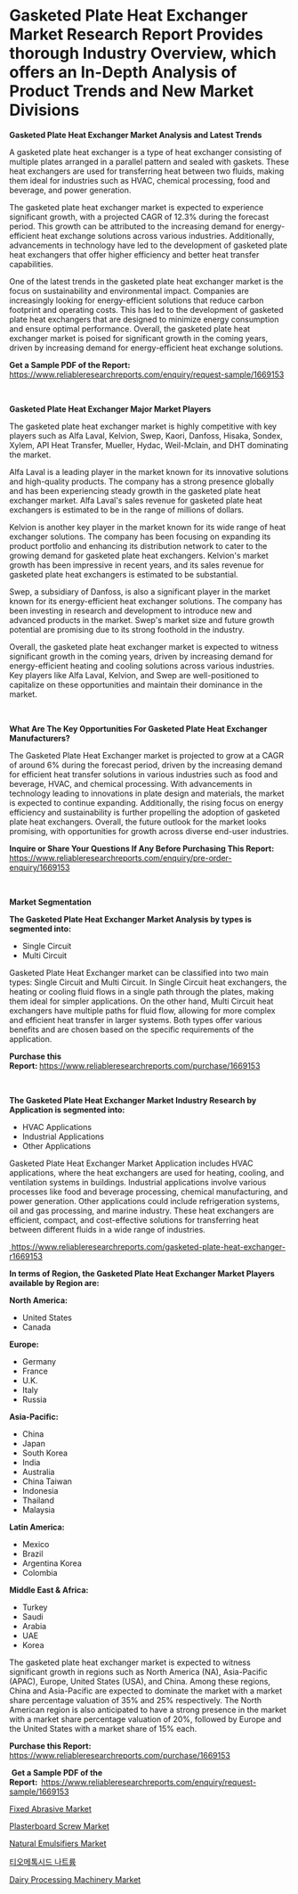 <p><h1>Gasketed Plate Heat Exchanger Market Research Report Provides thorough Industry Overview, which offers an In-Depth Analysis of Product Trends and New Market Divisions</h1></p><p><strong>Gasketed Plate Heat Exchanger Market Analysis and Latest Trends</strong></p>
<p><p>A gasketed plate heat exchanger is a type of heat exchanger consisting of multiple plates arranged in a parallel pattern and sealed with gaskets. These heat exchangers are used for transferring heat between two fluids, making them ideal for industries such as HVAC, chemical processing, food and beverage, and power generation.</p><p>The gasketed plate heat exchanger market is expected to experience significant growth, with a projected CAGR of 12.3% during the forecast period. This growth can be attributed to the increasing demand for energy-efficient heat exchange solutions across various industries. Additionally, advancements in technology have led to the development of gasketed plate heat exchangers that offer higher efficiency and better heat transfer capabilities.</p><p>One of the latest trends in the gasketed plate heat exchanger market is the focus on sustainability and environmental impact. Companies are increasingly looking for energy-efficient solutions that reduce carbon footprint and operating costs. This has led to the development of gasketed plate heat exchangers that are designed to minimize energy consumption and ensure optimal performance. Overall, the gasketed plate heat exchanger market is poised for significant growth in the coming years, driven by increasing demand for energy-efficient heat exchange solutions.</p></p>
<p><strong>Get a Sample PDF of the Report:&nbsp;</strong> <a href="https://www.reliableresearchreports.com/enquiry/request-sample/1669153">https://www.reliableresearchreports.com/enquiry/request-sample/1669153</a></p>
<p>&nbsp;</p>
<p><strong>Gasketed Plate Heat Exchanger Major Market Players</strong></p>
<p><p>The gasketed plate heat exchanger market is highly competitive with key players such as Alfa Laval, Kelvion, Swep, Kaori, Danfoss, Hisaka, Sondex, Xylem, API Heat Transfer, Mueller, Hydac, Weil-Mclain, and DHT dominating the market. </p><p>Alfa Laval is a leading player in the market known for its innovative solutions and high-quality products. The company has a strong presence globally and has been experiencing steady growth in the gasketed plate heat exchanger market. Alfa Laval's sales revenue for gasketed plate heat exchangers is estimated to be in the range of millions of dollars.</p><p>Kelvion is another key player in the market known for its wide range of heat exchanger solutions. The company has been focusing on expanding its product portfolio and enhancing its distribution network to cater to the growing demand for gasketed plate heat exchangers. Kelvion's market growth has been impressive in recent years, and its sales revenue for gasketed plate heat exchangers is estimated to be substantial.</p><p>Swep, a subsidiary of Danfoss, is also a significant player in the market known for its energy-efficient heat exchanger solutions. The company has been investing in research and development to introduce new and advanced products in the market. Swep's market size and future growth potential are promising due to its strong foothold in the industry.</p><p>Overall, the gasketed plate heat exchanger market is expected to witness significant growth in the coming years, driven by increasing demand for energy-efficient heating and cooling solutions across various industries. Key players like Alfa Laval, Kelvion, and Swep are well-positioned to capitalize on these opportunities and maintain their dominance in the market.</p></p>
<p>&nbsp;</p>
<p><strong>What Are The Key Opportunities For Gasketed Plate Heat Exchanger Manufacturers?</strong></p>
<p><p>The Gasketed Plate Heat Exchanger market is projected to grow at a CAGR of around 6% during the forecast period, driven by the increasing demand for efficient heat transfer solutions in various industries such as food and beverage, HVAC, and chemical processing. With advancements in technology leading to innovations in plate design and materials, the market is expected to continue expanding. Additionally, the rising focus on energy efficiency and sustainability is further propelling the adoption of gasketed plate heat exchangers. Overall, the future outlook for the market looks promising, with opportunities for growth across diverse end-user industries.</p></p>
<p><strong>Inquire or Share Your Questions If Any Before Purchasing This Report:</strong> <a href="https://www.reliableresearchreports.com/enquiry/pre-order-enquiry/1669153">https://www.reliableresearchreports.com/enquiry/pre-order-enquiry/1669153</a></p>
<p>&nbsp;</p>
<p><strong>Market Segmentation</strong></p>
<p><strong>The Gasketed Plate Heat Exchanger Market Analysis by types is segmented into:</strong></p>
<p><ul><li>Single Circuit</li><li>Multi Circuit</li></ul></p>
<p><p>Gasketed Plate Heat Exchanger market can be classified into two main types: Single Circuit and Multi Circuit. In Single Circuit heat exchangers, the heating or cooling fluid flows in a single path through the plates, making them ideal for simpler applications. On the other hand, Multi Circuit heat exchangers have multiple paths for fluid flow, allowing for more complex and efficient heat transfer in larger systems. Both types offer various benefits and are chosen based on the specific requirements of the application.</p></p>
<p><strong>Purchase this Report:&nbsp;</strong><a href="https://www.reliableresearchreports.com/purchase/1669153">https://www.reliableresearchreports.com/purchase/1669153</a></p>
<p>&nbsp;</p>
<p><strong>The Gasketed Plate Heat Exchanger Market Industry Research by Application is segmented into:</strong></p>
<p><ul><li>HVAC Applications</li><li>Industrial Applications</li><li>Other Applications</li></ul></p>
<p><p>Gasketed Plate Heat Exchanger Market Application includes HVAC applications, where the heat exchangers are used for heating, cooling, and ventilation systems in buildings. Industrial applications involve various processes like food and beverage processing, chemical manufacturing, and power generation. Other applications could include refrigeration systems, oil and gas processing, and marine industry. These heat exchangers are efficient, compact, and cost-effective solutions for transferring heat between different fluids in a wide range of industries.</p></p>
<p><a href="https://www.reliableresearchreports.com/gasketed-plate-heat-exchanger-r1669153">&nbsp;https://www.reliableresearchreports.com/gasketed-plate-heat-exchanger-r1669153</a></p>
<p><strong>In terms of Region, the Gasketed Plate Heat Exchanger Market Players available by Region are:</strong></p>
<p>
    <p> <strong> North America: </strong>
        <ul>
            <li>United States</li>
            <li>Canada</li>
        </ul>
        </p> 
    <p> <strong> Europe: </strong>
        <ul>
            <li>Germany</li>
            <li>France</li>
            <li>U.K.</li>
            <li>Italy</li>
            <li>Russia</li>
        </ul>
        </p> 
    <p> <strong> Asia-Pacific: </strong>
        <ul>
            <li>China</li>
            <li>Japan</li>
            <li>South Korea</li>
            <li>India</li>
            <li>Australia</li>
            <li>China Taiwan</li>
            <li>Indonesia</li>
            <li>Thailand</li>
            <li>Malaysia</li>
        </ul>
        </p> 
    <p> <strong> Latin America: </strong>
        <ul>
            <li>Mexico</li>
            <li>Brazil</li>
            <li>Argentina Korea</li>
            <li>Colombia</li>
        </ul>
        </p> 
    <p> <strong> Middle East & Africa: </strong>
        <ul>
            <li>Turkey</li>
            <li>Saudi</li>
            <li>Arabia</li>
            <li>UAE</li>
            <li>Korea</li>
        </ul>
    </p>
    </p>
<p><p>The gasketed plate heat exchanger market is expected to witness significant growth in regions such as North America (NA), Asia-Pacific (APAC), Europe, United States (USA), and China. Among these regions, China and Asia-Pacific are expected to dominate the market with a market share percentage valuation of 35% and 25% respectively. The North American region is also anticipated to have a strong presence in the market with a market share percentage valuation of 20%, followed by Europe and the United States with a market share of 15% each.</p></p>
<p><strong>Purchase this Report: </strong><a href="https://www.reliableresearchreports.com/purchase/1669153">https://www.reliableresearchreports.com/purchase/1669153</a></p>
<p>&nbsp;<strong>Get a Sample PDF of the Report:&nbsp;&nbsp;</strong><a href="https://www.reliableresearchreports.com/enquiry/request-sample/1669153">https://www.reliableresearchreports.com/enquiry/request-sample/1669153</a></p>
<p><strong></strong></p>
<p><p><a href="https://issuu.com/reportprime-2/docs/fixed-abrasive-market-size-2030.pptx">Fixed Abrasive Market</a></p><p><a href="https://github.com/wusalecollins540tpqoz/Market-Research-Report-List-2/blob/main/plasterboard-screw-market.md">Plasterboard Screw Market</a></p><p><a href="https://issuu.com/reportprime-2/docs/natural-emulsifiers-market-size-2030.pptx">Natural Emulsifiers Market</a></p><p><a href="https://github.com/royErdmtyan906778/Market-Research-Report-List-1/blob/main/160909726057.md">티오메톡시드 나트륨</a></p><p><a href="https://github.com/pjcfca/Market-Research-Report-List-2/blob/main/dairy-processing-machinery-market.md">Dairy Processing Machinery Market</a></p></p>